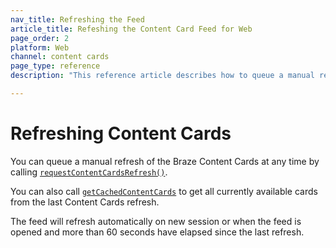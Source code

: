 ```yaml
---
nav_title: Refreshing the Feed
article_title: Refeshing the Content Card Feed for Web
page_order: 2
platform: Web
channel: content cards
page_type: reference
description: "This reference article describes how to queue a manual refresh of your Content Cards for your web application."

---
```


# Refreshing Content Cards

You can queue a manual refresh of the Braze Content Cards at any time by calling [`requestContentCardsRefresh()`](https://js.appboycdn.com/web-sdk/latest/doc/modules/braze.html#requestcontentcardsrefresh). 

You can also call [`getCachedContentCards`](https://js.appboycdn.com/web-sdk/latest/doc/module-braze.html#.getCachedContentCards) to get all currently available cards from the last Content Cards refresh. 

The feed will refresh automatically on new session or when the feed is opened and more than 60 seconds have elapsed since the last refresh.
